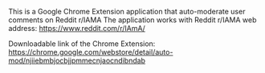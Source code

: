 This is a Google Chrome Extension application that auto-moderate user comments on Reddit r/IAMA
The application works with Reddit r/IAMA web address: https://www.reddit.com/r/IAmA/

Downloadable link of the Chrome Extension:
https://chrome.google.com/webstore/detail/auto-mod/njiiebmbjocbjjpmmecnjaocndibndab

